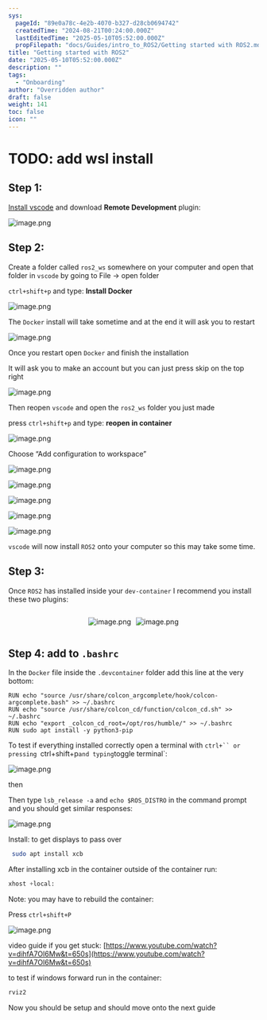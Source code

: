 ```yaml
---
sys:
  pageId: "89e0a78c-4e2b-4070-b327-d28cb0694742"
  createdTime: "2024-08-21T00:24:00.000Z"
  lastEditedTime: "2025-05-10T05:52:00.000Z"
  propFilepath: "docs/Guides/intro_to_ROS2/Getting started with ROS2.md"
title: "Getting started with ROS2"
date: "2025-05-10T05:52:00.000Z"
description: ""
tags:
  - "Onboarding"
author: "Overridden author"
draft: false
weight: 141
toc: false
icon: ""
---
```


# TODO: add wsl install

## Step 1:

[Install vscode](https://code.visualstudio.com/download) and download **Remote Development** plugin:

![image.png](https://prod-files-secure.s3.us-west-2.amazonaws.com/d518164a-d88e-44d1-a4ee-3adb3bd8bce0/efb52993-1881-4a40-b95e-6f020334f022/image.png?X-Amz-Algorithm=AWS4-HMAC-SHA256&X-Amz-Content-Sha256=UNSIGNED-PAYLOAD&X-Amz-Credential=ASIAZI2LB466SPKFX5KO%2F20250721%2Fus-west-2%2Fs3%2Faws4_request&X-Amz-Date=20250721T051834Z&X-Amz-Expires=3600&X-Amz-Security-Token=IQoJb3JpZ2luX2VjELX%2F%2F%2F%2F%2F%2F%2F%2F%2F%2FwEaCXVzLXdlc3QtMiJIMEYCIQCyTkg0WjyTdXCLG68BnbzvVmkWE7D5qArAlZoObLHJ0wIhAPD7E%2FJtfLQPfxYzAYE5OapeXwouQfHPgk2uywGmIt5kKogECM7%2F%2F%2F%2F%2F%2F%2F%2F%2F%2FwEQABoMNjM3NDIzMTgzODA1Igw0WiJIcAAu5zJqrjUq3AO9L88mDkcltV8J5vuU056rgzr4kKFczFWlwvWwsmBCAeHjORHxM%2BVQPzJ8zxFZREkOZgvO8tBwR1o6elkLsjT2I1oy3xUFIR8ngN%2B5y%2FuhAqo6RDc3NQyfUfFy%2BKkeNTwfilQoy0PpCj48YiRZeRoHLiLm%2FWFli9gqJl0wsEMqsCzZqhyQNo5fDHgeOMpWUtcmY6np5kDOQsTiiATagBED3vgk7p%2FOQ%2BrAHY1WJRvLN0DtR%2FfNRpOfRG3pQf5MFyK1a8y0urukvowvuvBRyQy9leu%2BZvKMyullmb%2FdEbPKMKCkI6afb1Jz5S5%2BtaQBhBIHdkVdlQSie9fujtoG1czTC9UYBa7r3erAz3NJPs9xNKmEsA3gG8WCGG1sXi3dwWVerbXW2UT1%2BQjyHiBYt%2FeX4YwUFrDBWzIfKYmPy0xjPJQL4F8HjXYLQ43%2FWsnths5%2FA2kxNGjmhkFhiRDp1i2Vwr5LTmMEIlvCPfPwIFYkTL7OpFHloIMjlN8Yi%2FdWuZqyDNC%2BkDTiR7686csNPPwERo5MONJkWdKI932iPccyLRtryiNvTwr9nvYVevTmCRcMifb0q6m18cM7pM4l0MnB0YejbyRLsmCvtPtvGaIdtGgV3qds2Cm4f1SRwzD1kvfDBjqkAV3FVPPoDph%2Bl%2BpyIXBfkRk%2BFYaC%2FjXV8qUc2bxL1u8%2BwPoH8K4W7fGj9u3%2FsfasscOv1D%2F8IL4Q9TSPkFjETt%2F21ku4J13D0IrMTQaHbcLONU%2FWDbcnj%2Fl3Xken4YpoXn2ddah0O7iTJvDu%2F7iwOzaz4dXOVPOu3BkBvAGlDP8DEo4Lr4vSPQ2Qa0%2Ba8Z5KldzAsCWqBgjviKwyd5pBMwWe3zPb&X-Amz-Signature=998714a4b8ce6368b3d2e601a9b72e50d357f76579aa71f37b4337e1f789f330&X-Amz-SignedHeaders=host&x-amz-checksum-mode=ENABLED&x-id=GetObject)

## Step 2:

Create a folder called `ros2_ws` somewhere on your computer and open that folder in `vscode` by going to File → open folder 

`ctrl+shift+p` and type: **Install Docker**

![image.png](https://prod-files-secure.s3.us-west-2.amazonaws.com/d518164a-d88e-44d1-a4ee-3adb3bd8bce0/2269dc0e-1cd5-47ff-bceb-c04ad9b2eab0/image.png?X-Amz-Algorithm=AWS4-HMAC-SHA256&X-Amz-Content-Sha256=UNSIGNED-PAYLOAD&X-Amz-Credential=ASIAZI2LB466SPKFX5KO%2F20250721%2Fus-west-2%2Fs3%2Faws4_request&X-Amz-Date=20250721T051833Z&X-Amz-Expires=3600&X-Amz-Security-Token=IQoJb3JpZ2luX2VjELX%2F%2F%2F%2F%2F%2F%2F%2F%2F%2FwEaCXVzLXdlc3QtMiJIMEYCIQCyTkg0WjyTdXCLG68BnbzvVmkWE7D5qArAlZoObLHJ0wIhAPD7E%2FJtfLQPfxYzAYE5OapeXwouQfHPgk2uywGmIt5kKogECM7%2F%2F%2F%2F%2F%2F%2F%2F%2F%2FwEQABoMNjM3NDIzMTgzODA1Igw0WiJIcAAu5zJqrjUq3AO9L88mDkcltV8J5vuU056rgzr4kKFczFWlwvWwsmBCAeHjORHxM%2BVQPzJ8zxFZREkOZgvO8tBwR1o6elkLsjT2I1oy3xUFIR8ngN%2B5y%2FuhAqo6RDc3NQyfUfFy%2BKkeNTwfilQoy0PpCj48YiRZeRoHLiLm%2FWFli9gqJl0wsEMqsCzZqhyQNo5fDHgeOMpWUtcmY6np5kDOQsTiiATagBED3vgk7p%2FOQ%2BrAHY1WJRvLN0DtR%2FfNRpOfRG3pQf5MFyK1a8y0urukvowvuvBRyQy9leu%2BZvKMyullmb%2FdEbPKMKCkI6afb1Jz5S5%2BtaQBhBIHdkVdlQSie9fujtoG1czTC9UYBa7r3erAz3NJPs9xNKmEsA3gG8WCGG1sXi3dwWVerbXW2UT1%2BQjyHiBYt%2FeX4YwUFrDBWzIfKYmPy0xjPJQL4F8HjXYLQ43%2FWsnths5%2FA2kxNGjmhkFhiRDp1i2Vwr5LTmMEIlvCPfPwIFYkTL7OpFHloIMjlN8Yi%2FdWuZqyDNC%2BkDTiR7686csNPPwERo5MONJkWdKI932iPccyLRtryiNvTwr9nvYVevTmCRcMifb0q6m18cM7pM4l0MnB0YejbyRLsmCvtPtvGaIdtGgV3qds2Cm4f1SRwzD1kvfDBjqkAV3FVPPoDph%2Bl%2BpyIXBfkRk%2BFYaC%2FjXV8qUc2bxL1u8%2BwPoH8K4W7fGj9u3%2FsfasscOv1D%2F8IL4Q9TSPkFjETt%2F21ku4J13D0IrMTQaHbcLONU%2FWDbcnj%2Fl3Xken4YpoXn2ddah0O7iTJvDu%2F7iwOzaz4dXOVPOu3BkBvAGlDP8DEo4Lr4vSPQ2Qa0%2Ba8Z5KldzAsCWqBgjviKwyd5pBMwWe3zPb&X-Amz-Signature=c6222962bdb8ab73a21d1f8f4cce0c51c6c14452e23af958c666a1266740580b&X-Amz-SignedHeaders=host&x-amz-checksum-mode=ENABLED&x-id=GetObject)

The `Docker` install will take sometime and at the end it will ask you to restart

![image.png](https://prod-files-secure.s3.us-west-2.amazonaws.com/d518164a-d88e-44d1-a4ee-3adb3bd8bce0/ed233f78-be33-4b1f-b89c-9c346c0e961e/image.png?X-Amz-Algorithm=AWS4-HMAC-SHA256&X-Amz-Content-Sha256=UNSIGNED-PAYLOAD&X-Amz-Credential=ASIAZI2LB466SPKFX5KO%2F20250721%2Fus-west-2%2Fs3%2Faws4_request&X-Amz-Date=20250721T051834Z&X-Amz-Expires=3600&X-Amz-Security-Token=IQoJb3JpZ2luX2VjELX%2F%2F%2F%2F%2F%2F%2F%2F%2F%2FwEaCXVzLXdlc3QtMiJIMEYCIQCyTkg0WjyTdXCLG68BnbzvVmkWE7D5qArAlZoObLHJ0wIhAPD7E%2FJtfLQPfxYzAYE5OapeXwouQfHPgk2uywGmIt5kKogECM7%2F%2F%2F%2F%2F%2F%2F%2F%2F%2FwEQABoMNjM3NDIzMTgzODA1Igw0WiJIcAAu5zJqrjUq3AO9L88mDkcltV8J5vuU056rgzr4kKFczFWlwvWwsmBCAeHjORHxM%2BVQPzJ8zxFZREkOZgvO8tBwR1o6elkLsjT2I1oy3xUFIR8ngN%2B5y%2FuhAqo6RDc3NQyfUfFy%2BKkeNTwfilQoy0PpCj48YiRZeRoHLiLm%2FWFli9gqJl0wsEMqsCzZqhyQNo5fDHgeOMpWUtcmY6np5kDOQsTiiATagBED3vgk7p%2FOQ%2BrAHY1WJRvLN0DtR%2FfNRpOfRG3pQf5MFyK1a8y0urukvowvuvBRyQy9leu%2BZvKMyullmb%2FdEbPKMKCkI6afb1Jz5S5%2BtaQBhBIHdkVdlQSie9fujtoG1czTC9UYBa7r3erAz3NJPs9xNKmEsA3gG8WCGG1sXi3dwWVerbXW2UT1%2BQjyHiBYt%2FeX4YwUFrDBWzIfKYmPy0xjPJQL4F8HjXYLQ43%2FWsnths5%2FA2kxNGjmhkFhiRDp1i2Vwr5LTmMEIlvCPfPwIFYkTL7OpFHloIMjlN8Yi%2FdWuZqyDNC%2BkDTiR7686csNPPwERo5MONJkWdKI932iPccyLRtryiNvTwr9nvYVevTmCRcMifb0q6m18cM7pM4l0MnB0YejbyRLsmCvtPtvGaIdtGgV3qds2Cm4f1SRwzD1kvfDBjqkAV3FVPPoDph%2Bl%2BpyIXBfkRk%2BFYaC%2FjXV8qUc2bxL1u8%2BwPoH8K4W7fGj9u3%2FsfasscOv1D%2F8IL4Q9TSPkFjETt%2F21ku4J13D0IrMTQaHbcLONU%2FWDbcnj%2Fl3Xken4YpoXn2ddah0O7iTJvDu%2F7iwOzaz4dXOVPOu3BkBvAGlDP8DEo4Lr4vSPQ2Qa0%2Ba8Z5KldzAsCWqBgjviKwyd5pBMwWe3zPb&X-Amz-Signature=239019eda7f58b9f136f595788c359b5912dd6c31e9adbb532c5b75d95e00402&X-Amz-SignedHeaders=host&x-amz-checksum-mode=ENABLED&x-id=GetObject)

Once you restart open `Docker` and finish the installation

It will ask you to make an account but you can just press skip on the top right

![image.png](https://prod-files-secure.s3.us-west-2.amazonaws.com/d518164a-d88e-44d1-a4ee-3adb3bd8bce0/21010ad9-1659-4fd9-9f59-9932a09b2a3d/image.png?X-Amz-Algorithm=AWS4-HMAC-SHA256&X-Amz-Content-Sha256=UNSIGNED-PAYLOAD&X-Amz-Credential=ASIAZI2LB466SPKFX5KO%2F20250721%2Fus-west-2%2Fs3%2Faws4_request&X-Amz-Date=20250721T051834Z&X-Amz-Expires=3600&X-Amz-Security-Token=IQoJb3JpZ2luX2VjELX%2F%2F%2F%2F%2F%2F%2F%2F%2F%2FwEaCXVzLXdlc3QtMiJIMEYCIQCyTkg0WjyTdXCLG68BnbzvVmkWE7D5qArAlZoObLHJ0wIhAPD7E%2FJtfLQPfxYzAYE5OapeXwouQfHPgk2uywGmIt5kKogECM7%2F%2F%2F%2F%2F%2F%2F%2F%2F%2FwEQABoMNjM3NDIzMTgzODA1Igw0WiJIcAAu5zJqrjUq3AO9L88mDkcltV8J5vuU056rgzr4kKFczFWlwvWwsmBCAeHjORHxM%2BVQPzJ8zxFZREkOZgvO8tBwR1o6elkLsjT2I1oy3xUFIR8ngN%2B5y%2FuhAqo6RDc3NQyfUfFy%2BKkeNTwfilQoy0PpCj48YiRZeRoHLiLm%2FWFli9gqJl0wsEMqsCzZqhyQNo5fDHgeOMpWUtcmY6np5kDOQsTiiATagBED3vgk7p%2FOQ%2BrAHY1WJRvLN0DtR%2FfNRpOfRG3pQf5MFyK1a8y0urukvowvuvBRyQy9leu%2BZvKMyullmb%2FdEbPKMKCkI6afb1Jz5S5%2BtaQBhBIHdkVdlQSie9fujtoG1czTC9UYBa7r3erAz3NJPs9xNKmEsA3gG8WCGG1sXi3dwWVerbXW2UT1%2BQjyHiBYt%2FeX4YwUFrDBWzIfKYmPy0xjPJQL4F8HjXYLQ43%2FWsnths5%2FA2kxNGjmhkFhiRDp1i2Vwr5LTmMEIlvCPfPwIFYkTL7OpFHloIMjlN8Yi%2FdWuZqyDNC%2BkDTiR7686csNPPwERo5MONJkWdKI932iPccyLRtryiNvTwr9nvYVevTmCRcMifb0q6m18cM7pM4l0MnB0YejbyRLsmCvtPtvGaIdtGgV3qds2Cm4f1SRwzD1kvfDBjqkAV3FVPPoDph%2Bl%2BpyIXBfkRk%2BFYaC%2FjXV8qUc2bxL1u8%2BwPoH8K4W7fGj9u3%2FsfasscOv1D%2F8IL4Q9TSPkFjETt%2F21ku4J13D0IrMTQaHbcLONU%2FWDbcnj%2Fl3Xken4YpoXn2ddah0O7iTJvDu%2F7iwOzaz4dXOVPOu3BkBvAGlDP8DEo4Lr4vSPQ2Qa0%2Ba8Z5KldzAsCWqBgjviKwyd5pBMwWe3zPb&X-Amz-Signature=92dab1160c909e0914ac854d50987f4dc15d6f8e8b84d0266e63f414743b56bc&X-Amz-SignedHeaders=host&x-amz-checksum-mode=ENABLED&x-id=GetObject)

Then reopen `vscode` and open the `ros2_ws` folder you just made

press `ctrl+shift+p` and type: **reopen in container**

![image.png](https://prod-files-secure.s3.us-west-2.amazonaws.com/d518164a-d88e-44d1-a4ee-3adb3bd8bce0/4e93b8c2-41ad-488c-8095-c74205196118/image.png?X-Amz-Algorithm=AWS4-HMAC-SHA256&X-Amz-Content-Sha256=UNSIGNED-PAYLOAD&X-Amz-Credential=ASIAZI2LB466SPKFX5KO%2F20250721%2Fus-west-2%2Fs3%2Faws4_request&X-Amz-Date=20250721T051834Z&X-Amz-Expires=3600&X-Amz-Security-Token=IQoJb3JpZ2luX2VjELX%2F%2F%2F%2F%2F%2F%2F%2F%2F%2FwEaCXVzLXdlc3QtMiJIMEYCIQCyTkg0WjyTdXCLG68BnbzvVmkWE7D5qArAlZoObLHJ0wIhAPD7E%2FJtfLQPfxYzAYE5OapeXwouQfHPgk2uywGmIt5kKogECM7%2F%2F%2F%2F%2F%2F%2F%2F%2F%2FwEQABoMNjM3NDIzMTgzODA1Igw0WiJIcAAu5zJqrjUq3AO9L88mDkcltV8J5vuU056rgzr4kKFczFWlwvWwsmBCAeHjORHxM%2BVQPzJ8zxFZREkOZgvO8tBwR1o6elkLsjT2I1oy3xUFIR8ngN%2B5y%2FuhAqo6RDc3NQyfUfFy%2BKkeNTwfilQoy0PpCj48YiRZeRoHLiLm%2FWFli9gqJl0wsEMqsCzZqhyQNo5fDHgeOMpWUtcmY6np5kDOQsTiiATagBED3vgk7p%2FOQ%2BrAHY1WJRvLN0DtR%2FfNRpOfRG3pQf5MFyK1a8y0urukvowvuvBRyQy9leu%2BZvKMyullmb%2FdEbPKMKCkI6afb1Jz5S5%2BtaQBhBIHdkVdlQSie9fujtoG1czTC9UYBa7r3erAz3NJPs9xNKmEsA3gG8WCGG1sXi3dwWVerbXW2UT1%2BQjyHiBYt%2FeX4YwUFrDBWzIfKYmPy0xjPJQL4F8HjXYLQ43%2FWsnths5%2FA2kxNGjmhkFhiRDp1i2Vwr5LTmMEIlvCPfPwIFYkTL7OpFHloIMjlN8Yi%2FdWuZqyDNC%2BkDTiR7686csNPPwERo5MONJkWdKI932iPccyLRtryiNvTwr9nvYVevTmCRcMifb0q6m18cM7pM4l0MnB0YejbyRLsmCvtPtvGaIdtGgV3qds2Cm4f1SRwzD1kvfDBjqkAV3FVPPoDph%2Bl%2BpyIXBfkRk%2BFYaC%2FjXV8qUc2bxL1u8%2BwPoH8K4W7fGj9u3%2FsfasscOv1D%2F8IL4Q9TSPkFjETt%2F21ku4J13D0IrMTQaHbcLONU%2FWDbcnj%2Fl3Xken4YpoXn2ddah0O7iTJvDu%2F7iwOzaz4dXOVPOu3BkBvAGlDP8DEo4Lr4vSPQ2Qa0%2Ba8Z5KldzAsCWqBgjviKwyd5pBMwWe3zPb&X-Amz-Signature=c6545b077319f0b7b4fe2e35d04e2a62be4b2bf49d577f7567a3613d7aef94cc&X-Amz-SignedHeaders=host&x-amz-checksum-mode=ENABLED&x-id=GetObject)

Choose “Add configuration to workspace”

![image.png](https://prod-files-secure.s3.us-west-2.amazonaws.com/d518164a-d88e-44d1-a4ee-3adb3bd8bce0/9560b282-5060-4989-ba37-97e7b2c22476/image.png?X-Amz-Algorithm=AWS4-HMAC-SHA256&X-Amz-Content-Sha256=UNSIGNED-PAYLOAD&X-Amz-Credential=ASIAZI2LB466SPKFX5KO%2F20250721%2Fus-west-2%2Fs3%2Faws4_request&X-Amz-Date=20250721T051834Z&X-Amz-Expires=3600&X-Amz-Security-Token=IQoJb3JpZ2luX2VjELX%2F%2F%2F%2F%2F%2F%2F%2F%2F%2FwEaCXVzLXdlc3QtMiJIMEYCIQCyTkg0WjyTdXCLG68BnbzvVmkWE7D5qArAlZoObLHJ0wIhAPD7E%2FJtfLQPfxYzAYE5OapeXwouQfHPgk2uywGmIt5kKogECM7%2F%2F%2F%2F%2F%2F%2F%2F%2F%2FwEQABoMNjM3NDIzMTgzODA1Igw0WiJIcAAu5zJqrjUq3AO9L88mDkcltV8J5vuU056rgzr4kKFczFWlwvWwsmBCAeHjORHxM%2BVQPzJ8zxFZREkOZgvO8tBwR1o6elkLsjT2I1oy3xUFIR8ngN%2B5y%2FuhAqo6RDc3NQyfUfFy%2BKkeNTwfilQoy0PpCj48YiRZeRoHLiLm%2FWFli9gqJl0wsEMqsCzZqhyQNo5fDHgeOMpWUtcmY6np5kDOQsTiiATagBED3vgk7p%2FOQ%2BrAHY1WJRvLN0DtR%2FfNRpOfRG3pQf5MFyK1a8y0urukvowvuvBRyQy9leu%2BZvKMyullmb%2FdEbPKMKCkI6afb1Jz5S5%2BtaQBhBIHdkVdlQSie9fujtoG1czTC9UYBa7r3erAz3NJPs9xNKmEsA3gG8WCGG1sXi3dwWVerbXW2UT1%2BQjyHiBYt%2FeX4YwUFrDBWzIfKYmPy0xjPJQL4F8HjXYLQ43%2FWsnths5%2FA2kxNGjmhkFhiRDp1i2Vwr5LTmMEIlvCPfPwIFYkTL7OpFHloIMjlN8Yi%2FdWuZqyDNC%2BkDTiR7686csNPPwERo5MONJkWdKI932iPccyLRtryiNvTwr9nvYVevTmCRcMifb0q6m18cM7pM4l0MnB0YejbyRLsmCvtPtvGaIdtGgV3qds2Cm4f1SRwzD1kvfDBjqkAV3FVPPoDph%2Bl%2BpyIXBfkRk%2BFYaC%2FjXV8qUc2bxL1u8%2BwPoH8K4W7fGj9u3%2FsfasscOv1D%2F8IL4Q9TSPkFjETt%2F21ku4J13D0IrMTQaHbcLONU%2FWDbcnj%2Fl3Xken4YpoXn2ddah0O7iTJvDu%2F7iwOzaz4dXOVPOu3BkBvAGlDP8DEo4Lr4vSPQ2Qa0%2Ba8Z5KldzAsCWqBgjviKwyd5pBMwWe3zPb&X-Amz-Signature=1099438cf4c36f1fbee49f0eeb8ac275b0e9b6d0c9807fed78721c66137346a6&X-Amz-SignedHeaders=host&x-amz-checksum-mode=ENABLED&x-id=GetObject)

![image.png](https://prod-files-secure.s3.us-west-2.amazonaws.com/d518164a-d88e-44d1-a4ee-3adb3bd8bce0/2ee63f81-886b-48e8-a553-dc6e5eac99e4/image.png?X-Amz-Algorithm=AWS4-HMAC-SHA256&X-Amz-Content-Sha256=UNSIGNED-PAYLOAD&X-Amz-Credential=ASIAZI2LB466SPKFX5KO%2F20250721%2Fus-west-2%2Fs3%2Faws4_request&X-Amz-Date=20250721T051834Z&X-Amz-Expires=3600&X-Amz-Security-Token=IQoJb3JpZ2luX2VjELX%2F%2F%2F%2F%2F%2F%2F%2F%2F%2FwEaCXVzLXdlc3QtMiJIMEYCIQCyTkg0WjyTdXCLG68BnbzvVmkWE7D5qArAlZoObLHJ0wIhAPD7E%2FJtfLQPfxYzAYE5OapeXwouQfHPgk2uywGmIt5kKogECM7%2F%2F%2F%2F%2F%2F%2F%2F%2F%2FwEQABoMNjM3NDIzMTgzODA1Igw0WiJIcAAu5zJqrjUq3AO9L88mDkcltV8J5vuU056rgzr4kKFczFWlwvWwsmBCAeHjORHxM%2BVQPzJ8zxFZREkOZgvO8tBwR1o6elkLsjT2I1oy3xUFIR8ngN%2B5y%2FuhAqo6RDc3NQyfUfFy%2BKkeNTwfilQoy0PpCj48YiRZeRoHLiLm%2FWFli9gqJl0wsEMqsCzZqhyQNo5fDHgeOMpWUtcmY6np5kDOQsTiiATagBED3vgk7p%2FOQ%2BrAHY1WJRvLN0DtR%2FfNRpOfRG3pQf5MFyK1a8y0urukvowvuvBRyQy9leu%2BZvKMyullmb%2FdEbPKMKCkI6afb1Jz5S5%2BtaQBhBIHdkVdlQSie9fujtoG1czTC9UYBa7r3erAz3NJPs9xNKmEsA3gG8WCGG1sXi3dwWVerbXW2UT1%2BQjyHiBYt%2FeX4YwUFrDBWzIfKYmPy0xjPJQL4F8HjXYLQ43%2FWsnths5%2FA2kxNGjmhkFhiRDp1i2Vwr5LTmMEIlvCPfPwIFYkTL7OpFHloIMjlN8Yi%2FdWuZqyDNC%2BkDTiR7686csNPPwERo5MONJkWdKI932iPccyLRtryiNvTwr9nvYVevTmCRcMifb0q6m18cM7pM4l0MnB0YejbyRLsmCvtPtvGaIdtGgV3qds2Cm4f1SRwzD1kvfDBjqkAV3FVPPoDph%2Bl%2BpyIXBfkRk%2BFYaC%2FjXV8qUc2bxL1u8%2BwPoH8K4W7fGj9u3%2FsfasscOv1D%2F8IL4Q9TSPkFjETt%2F21ku4J13D0IrMTQaHbcLONU%2FWDbcnj%2Fl3Xken4YpoXn2ddah0O7iTJvDu%2F7iwOzaz4dXOVPOu3BkBvAGlDP8DEo4Lr4vSPQ2Qa0%2Ba8Z5KldzAsCWqBgjviKwyd5pBMwWe3zPb&X-Amz-Signature=7e02e6b13921fccec99e77ae83d516d09fd7e888a8cc4673e7ff095d69fc3f91&X-Amz-SignedHeaders=host&x-amz-checksum-mode=ENABLED&x-id=GetObject)

![image.png](https://prod-files-secure.s3.us-west-2.amazonaws.com/d518164a-d88e-44d1-a4ee-3adb3bd8bce0/ae1580b2-b048-407e-aed9-b584224a7a04/image.png?X-Amz-Algorithm=AWS4-HMAC-SHA256&X-Amz-Content-Sha256=UNSIGNED-PAYLOAD&X-Amz-Credential=ASIAZI2LB466SPKFX5KO%2F20250721%2Fus-west-2%2Fs3%2Faws4_request&X-Amz-Date=20250721T051833Z&X-Amz-Expires=3600&X-Amz-Security-Token=IQoJb3JpZ2luX2VjELX%2F%2F%2F%2F%2F%2F%2F%2F%2F%2FwEaCXVzLXdlc3QtMiJIMEYCIQCyTkg0WjyTdXCLG68BnbzvVmkWE7D5qArAlZoObLHJ0wIhAPD7E%2FJtfLQPfxYzAYE5OapeXwouQfHPgk2uywGmIt5kKogECM7%2F%2F%2F%2F%2F%2F%2F%2F%2F%2FwEQABoMNjM3NDIzMTgzODA1Igw0WiJIcAAu5zJqrjUq3AO9L88mDkcltV8J5vuU056rgzr4kKFczFWlwvWwsmBCAeHjORHxM%2BVQPzJ8zxFZREkOZgvO8tBwR1o6elkLsjT2I1oy3xUFIR8ngN%2B5y%2FuhAqo6RDc3NQyfUfFy%2BKkeNTwfilQoy0PpCj48YiRZeRoHLiLm%2FWFli9gqJl0wsEMqsCzZqhyQNo5fDHgeOMpWUtcmY6np5kDOQsTiiATagBED3vgk7p%2FOQ%2BrAHY1WJRvLN0DtR%2FfNRpOfRG3pQf5MFyK1a8y0urukvowvuvBRyQy9leu%2BZvKMyullmb%2FdEbPKMKCkI6afb1Jz5S5%2BtaQBhBIHdkVdlQSie9fujtoG1czTC9UYBa7r3erAz3NJPs9xNKmEsA3gG8WCGG1sXi3dwWVerbXW2UT1%2BQjyHiBYt%2FeX4YwUFrDBWzIfKYmPy0xjPJQL4F8HjXYLQ43%2FWsnths5%2FA2kxNGjmhkFhiRDp1i2Vwr5LTmMEIlvCPfPwIFYkTL7OpFHloIMjlN8Yi%2FdWuZqyDNC%2BkDTiR7686csNPPwERo5MONJkWdKI932iPccyLRtryiNvTwr9nvYVevTmCRcMifb0q6m18cM7pM4l0MnB0YejbyRLsmCvtPtvGaIdtGgV3qds2Cm4f1SRwzD1kvfDBjqkAV3FVPPoDph%2Bl%2BpyIXBfkRk%2BFYaC%2FjXV8qUc2bxL1u8%2BwPoH8K4W7fGj9u3%2FsfasscOv1D%2F8IL4Q9TSPkFjETt%2F21ku4J13D0IrMTQaHbcLONU%2FWDbcnj%2Fl3Xken4YpoXn2ddah0O7iTJvDu%2F7iwOzaz4dXOVPOu3BkBvAGlDP8DEo4Lr4vSPQ2Qa0%2Ba8Z5KldzAsCWqBgjviKwyd5pBMwWe3zPb&X-Amz-Signature=72676dbd0c139a0b58478a8af28603f69cdd9276fe5c3b84bd4da7d6a5c86696&X-Amz-SignedHeaders=host&x-amz-checksum-mode=ENABLED&x-id=GetObject)

![image.png](https://prod-files-secure.s3.us-west-2.amazonaws.com/d518164a-d88e-44d1-a4ee-3adb3bd8bce0/53255b28-f75e-430f-b9e3-c0ac8577e42b/image.png?X-Amz-Algorithm=AWS4-HMAC-SHA256&X-Amz-Content-Sha256=UNSIGNED-PAYLOAD&X-Amz-Credential=ASIAZI2LB466SPKFX5KO%2F20250721%2Fus-west-2%2Fs3%2Faws4_request&X-Amz-Date=20250721T051833Z&X-Amz-Expires=3600&X-Amz-Security-Token=IQoJb3JpZ2luX2VjELX%2F%2F%2F%2F%2F%2F%2F%2F%2F%2FwEaCXVzLXdlc3QtMiJIMEYCIQCyTkg0WjyTdXCLG68BnbzvVmkWE7D5qArAlZoObLHJ0wIhAPD7E%2FJtfLQPfxYzAYE5OapeXwouQfHPgk2uywGmIt5kKogECM7%2F%2F%2F%2F%2F%2F%2F%2F%2F%2FwEQABoMNjM3NDIzMTgzODA1Igw0WiJIcAAu5zJqrjUq3AO9L88mDkcltV8J5vuU056rgzr4kKFczFWlwvWwsmBCAeHjORHxM%2BVQPzJ8zxFZREkOZgvO8tBwR1o6elkLsjT2I1oy3xUFIR8ngN%2B5y%2FuhAqo6RDc3NQyfUfFy%2BKkeNTwfilQoy0PpCj48YiRZeRoHLiLm%2FWFli9gqJl0wsEMqsCzZqhyQNo5fDHgeOMpWUtcmY6np5kDOQsTiiATagBED3vgk7p%2FOQ%2BrAHY1WJRvLN0DtR%2FfNRpOfRG3pQf5MFyK1a8y0urukvowvuvBRyQy9leu%2BZvKMyullmb%2FdEbPKMKCkI6afb1Jz5S5%2BtaQBhBIHdkVdlQSie9fujtoG1czTC9UYBa7r3erAz3NJPs9xNKmEsA3gG8WCGG1sXi3dwWVerbXW2UT1%2BQjyHiBYt%2FeX4YwUFrDBWzIfKYmPy0xjPJQL4F8HjXYLQ43%2FWsnths5%2FA2kxNGjmhkFhiRDp1i2Vwr5LTmMEIlvCPfPwIFYkTL7OpFHloIMjlN8Yi%2FdWuZqyDNC%2BkDTiR7686csNPPwERo5MONJkWdKI932iPccyLRtryiNvTwr9nvYVevTmCRcMifb0q6m18cM7pM4l0MnB0YejbyRLsmCvtPtvGaIdtGgV3qds2Cm4f1SRwzD1kvfDBjqkAV3FVPPoDph%2Bl%2BpyIXBfkRk%2BFYaC%2FjXV8qUc2bxL1u8%2BwPoH8K4W7fGj9u3%2FsfasscOv1D%2F8IL4Q9TSPkFjETt%2F21ku4J13D0IrMTQaHbcLONU%2FWDbcnj%2Fl3Xken4YpoXn2ddah0O7iTJvDu%2F7iwOzaz4dXOVPOu3BkBvAGlDP8DEo4Lr4vSPQ2Qa0%2Ba8Z5KldzAsCWqBgjviKwyd5pBMwWe3zPb&X-Amz-Signature=eab99c08c9829482320c624ea0123e8e13f15ffcc4a938fae823dea1d8c84201&X-Amz-SignedHeaders=host&x-amz-checksum-mode=ENABLED&x-id=GetObject)

![image.png](https://prod-files-secure.s3.us-west-2.amazonaws.com/d518164a-d88e-44d1-a4ee-3adb3bd8bce0/7c562767-5af9-4ffb-97d1-327bcdf4ee00/image.png?X-Amz-Algorithm=AWS4-HMAC-SHA256&X-Amz-Content-Sha256=UNSIGNED-PAYLOAD&X-Amz-Credential=ASIAZI2LB466SPKFX5KO%2F20250721%2Fus-west-2%2Fs3%2Faws4_request&X-Amz-Date=20250721T051834Z&X-Amz-Expires=3600&X-Amz-Security-Token=IQoJb3JpZ2luX2VjELX%2F%2F%2F%2F%2F%2F%2F%2F%2F%2FwEaCXVzLXdlc3QtMiJIMEYCIQCyTkg0WjyTdXCLG68BnbzvVmkWE7D5qArAlZoObLHJ0wIhAPD7E%2FJtfLQPfxYzAYE5OapeXwouQfHPgk2uywGmIt5kKogECM7%2F%2F%2F%2F%2F%2F%2F%2F%2F%2FwEQABoMNjM3NDIzMTgzODA1Igw0WiJIcAAu5zJqrjUq3AO9L88mDkcltV8J5vuU056rgzr4kKFczFWlwvWwsmBCAeHjORHxM%2BVQPzJ8zxFZREkOZgvO8tBwR1o6elkLsjT2I1oy3xUFIR8ngN%2B5y%2FuhAqo6RDc3NQyfUfFy%2BKkeNTwfilQoy0PpCj48YiRZeRoHLiLm%2FWFli9gqJl0wsEMqsCzZqhyQNo5fDHgeOMpWUtcmY6np5kDOQsTiiATagBED3vgk7p%2FOQ%2BrAHY1WJRvLN0DtR%2FfNRpOfRG3pQf5MFyK1a8y0urukvowvuvBRyQy9leu%2BZvKMyullmb%2FdEbPKMKCkI6afb1Jz5S5%2BtaQBhBIHdkVdlQSie9fujtoG1czTC9UYBa7r3erAz3NJPs9xNKmEsA3gG8WCGG1sXi3dwWVerbXW2UT1%2BQjyHiBYt%2FeX4YwUFrDBWzIfKYmPy0xjPJQL4F8HjXYLQ43%2FWsnths5%2FA2kxNGjmhkFhiRDp1i2Vwr5LTmMEIlvCPfPwIFYkTL7OpFHloIMjlN8Yi%2FdWuZqyDNC%2BkDTiR7686csNPPwERo5MONJkWdKI932iPccyLRtryiNvTwr9nvYVevTmCRcMifb0q6m18cM7pM4l0MnB0YejbyRLsmCvtPtvGaIdtGgV3qds2Cm4f1SRwzD1kvfDBjqkAV3FVPPoDph%2Bl%2BpyIXBfkRk%2BFYaC%2FjXV8qUc2bxL1u8%2BwPoH8K4W7fGj9u3%2FsfasscOv1D%2F8IL4Q9TSPkFjETt%2F21ku4J13D0IrMTQaHbcLONU%2FWDbcnj%2Fl3Xken4YpoXn2ddah0O7iTJvDu%2F7iwOzaz4dXOVPOu3BkBvAGlDP8DEo4Lr4vSPQ2Qa0%2Ba8Z5KldzAsCWqBgjviKwyd5pBMwWe3zPb&X-Amz-Signature=4324d2cae554ad32646073d79411641b33060b984e1929ec29d1e2e3c316763a&X-Amz-SignedHeaders=host&x-amz-checksum-mode=ENABLED&x-id=GetObject)

`vscode` will now install `ROS2` onto your computer so this may take some time.

## Step 3:

Once `ROS2` has installed inside your `dev-container` I recommend you install these two plugins:

<div style="display: flex;flex-direction: row; column-gap:10px; max-width: 630px;justify-content: center;">
<div>

![image.png](https://prod-files-secure.s3.us-west-2.amazonaws.com/d518164a-d88e-44d1-a4ee-3adb3bd8bce0/3fc3d550-5a54-4ba1-ba6b-faa01cdb7369/image.png?X-Amz-Algorithm=AWS4-HMAC-SHA256&X-Amz-Content-Sha256=UNSIGNED-PAYLOAD&X-Amz-Credential=ASIAZI2LB466XYB6KGRR%2F20250721%2Fus-west-2%2Fs3%2Faws4_request&X-Amz-Date=20250721T051837Z&X-Amz-Expires=3600&X-Amz-Security-Token=IQoJb3JpZ2luX2VjELX%2F%2F%2F%2F%2F%2F%2F%2F%2F%2FwEaCXVzLXdlc3QtMiJGMEQCIBm30RdQiaqAXTEuvsE20e9S4XbmtrqkCWXx7GwJ%2FVGmAiAbGGDPZ4FNZYdH4h4i%2BCZc6smFmBxwOHdk6B%2B%2F8p7pCCqIBAjO%2F%2F%2F%2F%2F%2F%2F%2F%2F%2F8BEAAaDDYzNzQyMzE4MzgwNSIMD3t5IaUMx9EC8vGqKtwD%2BiSZIfB8eNDaHaHSLZXdGlbjmiT54VzM%2FwV%2BXot9QZkV5dV5M3gS%2FyCYHWKpyRnArNrG7FHNs9Mj2kvaR1x096UlAVK5B2HqxS2rABQv2xYynjjvBo2Js4uBGk1SEcmdxDiZZqegu9emrG0zB9Vitz8xcIcfYD1fbMZ6nIsD1nrHcPGXmCVWadgjp7a5ZdJpikNPVB0TAK9Q3sfZlsCehIivliChoMELmQu%2Fvj%2BtCvdXcSeEpCX6oYcJyZWc7UFZSKP6PQ%2BOso58oTN8zMu2t6LzLMCadRn4E3bvZc5WxvKlt30TR3iSa5YFBToFRgUW6MDrjqYIfAZ5kPh%2BWKaYVKMXhmMt4xs8BY6bFZXfuLHwGk8v4cGdAvRrHYg4uVFFwjF0X4QBlxuyxXCsdG6Yuru3gllhdZo8s8N6fhKjs6cVNe%2FhzJHz5eFgFaYSBrBu9v4DW7WkfWA9okjS22I406BNBx8%2FcorbtpuV5dFZNnBkliGF7Gl5sJH3xPBVtoOTg20vq6%2BHV%2By5c8bN8CBI4Pp6%2BfMrF%2BeNBqWVf%2BCwgMLUthEed6ujvzilL33kUR5kvSF3CljX7OO8KbrcfOPdq7lFkhg4KMVbix1EAyhVbrqJdpFdhVbz7n9sGtAwuZP3wwY6pgEK4zKzKL3jlyiqana5pGLJujsvcI%2Fq22IUyiPY41DBRfO82GJczGRH0HaWtgX87uGmtTAGQX%2BgPT5r6jAMKC3USf4aIXIGjbMFX%2F9W7EGMWJpVWGkoPvKqdyKjU1tK3Dnahw0Qcss7422929qTzBV6bpwAOvJb8GPVsiVlwhVV5XXxezDhbbOhvypctij7rVnxHmgvzohm799QovTef5f8NL8f2nS1&X-Amz-Signature=9a27accf05a0ed81c05ef7d7d65c1eeec8ea4da773a01721f92a1f09f98a62b0&X-Amz-SignedHeaders=host&x-amz-checksum-mode=ENABLED&x-id=GetObject)

</div>
<div>

![image.png](https://prod-files-secure.s3.us-west-2.amazonaws.com/d518164a-d88e-44d1-a4ee-3adb3bd8bce0/d994cc66-13c2-4093-a5a3-f84cf4601a82/image.png?X-Amz-Algorithm=AWS4-HMAC-SHA256&X-Amz-Content-Sha256=UNSIGNED-PAYLOAD&X-Amz-Credential=ASIAZI2LB466TSALTKWS%2F20250721%2Fus-west-2%2Fs3%2Faws4_request&X-Amz-Date=20250721T051837Z&X-Amz-Expires=3600&X-Amz-Security-Token=IQoJb3JpZ2luX2VjELX%2F%2F%2F%2F%2F%2F%2F%2F%2F%2FwEaCXVzLXdlc3QtMiJHMEUCIAg%2Fpv5P%2FjgW%2BItHv%2FRt9VmSWTSQoVId5LrgM2UysldmAiEA%2FYc7om99QuvUkK8tjolKYgrvirKtkEBWGLJxWfCZamkqiAQIzv%2F%2F%2F%2F%2F%2F%2F%2F%2F%2FARAAGgw2Mzc0MjMxODM4MDUiDBBRO9WvGA0nGVL8KCrcA%2BSDxYJ4ZXK7cIFP7gUbBnuOV%2Fadau4ZfRw3NuE2XqqLRVOIKO7Tiatn7WOBU38%2FtIVxkhD3zNy%2BiYk%2FwlaVcQZzYekpG4HsqvPYkAm%2Fu2jvP8iNqnivoOsuZCp8mcZ5439x7zlW%2FSS2xXLu0dSzgCd%2BbLKlaSlPo9%2FekEqFa0rndIuuWI7k%2F6yJYbWyBFo3tBPDyu444T9re6XTX0aw65FozxIpJ2cGz%2BBE9XY5R%2FKE7Y12xEYiOVB176DwJJkB%2FG5r6vxCijKmdr6XleJGxCxG9kF5MhPuqLEmdWadom2Lh8uNg5JyXWJSOCvLhP6rtP5E%2FVawCcPwqa51UnNcJy3jSKVB60f2dtg%2B9fkgd%2FaLll5hUaXy5emnzdHu9MtinOC%2FFPNtbVBfMUWhYM%2B%2BnUWzy9RFLApJs%2FwACpkNtw44dWfa656CggJxZm2QuTaVDK0IZGSOGzpIgJjkQDuICJSWuV8T9HJWRvyeKhUTBH8kZ0LpDwJT%2Bfkhx00wwXIIjwERvH7iNo7RPWh3UJ4ueoWnh6NsQOPYurq3Ua%2BCHHo%2FPf4JiuNVlMAyqSUNGcLXwkEVKR2Bv8ugxh8GYhZuZ8SD1dvQAJ0e9r0D%2Ba2OuleXkwC0nIDu0mBLoQ52MNGT98MGOqUB0rnFulAwwq5QrLtTtrtvKmK8boY2HuSLQ9KxrPHVbXWD3hbbB7aHuCexDCp%2B1q%2FNu5MLSqglNaqZHSDf1GHKY4KjPYduXSlzQEsXE%2BzTTXrCs8LqQ9ObIZMQCRGWpXWc2JRNYZYwRsdKeFhyBOMHzGx9148Umy1tDjpyd%2FIqzl5wctCjRoejdZOoN0of4LMAjfnsLSo4EEOng42MoSet8w66bKMG&X-Amz-Signature=6f059320213c82dc265554e2808fc08ed00cae97492fc402109a1a39fcfa4681&X-Amz-SignedHeaders=host&x-amz-checksum-mode=ENABLED&x-id=GetObject)

</div>
</div>

## Step 4: add to `.bashrc`

In the `Docker` file inside the `.devcontainer` folder add this line at the very bottom: 

```docker
RUN echo "source /usr/share/colcon_argcomplete/hook/colcon-argcomplete.bash" >> ~/.bashrc
RUN echo "source /usr/share/colcon_cd/function/colcon_cd.sh" >> ~/.bashrc
RUN echo "export _colcon_cd_root=/opt/ros/humble/" >> ~/.bashrc
RUN sudo apt install -y python3-pip 
```

To test if everything installed correctly open a terminal with `ctrl+`` or pressing `ctrl+shift+p` and typing `toggle terminal`:

![image.png](https://prod-files-secure.s3.us-west-2.amazonaws.com/d518164a-d88e-44d1-a4ee-3adb3bd8bce0/6a4943d8-b04e-4c02-9a58-775f3384d1a5/image.png?X-Amz-Algorithm=AWS4-HMAC-SHA256&X-Amz-Content-Sha256=UNSIGNED-PAYLOAD&X-Amz-Credential=ASIAZI2LB466SPKFX5KO%2F20250721%2Fus-west-2%2Fs3%2Faws4_request&X-Amz-Date=20250721T051834Z&X-Amz-Expires=3600&X-Amz-Security-Token=IQoJb3JpZ2luX2VjELX%2F%2F%2F%2F%2F%2F%2F%2F%2F%2FwEaCXVzLXdlc3QtMiJIMEYCIQCyTkg0WjyTdXCLG68BnbzvVmkWE7D5qArAlZoObLHJ0wIhAPD7E%2FJtfLQPfxYzAYE5OapeXwouQfHPgk2uywGmIt5kKogECM7%2F%2F%2F%2F%2F%2F%2F%2F%2F%2FwEQABoMNjM3NDIzMTgzODA1Igw0WiJIcAAu5zJqrjUq3AO9L88mDkcltV8J5vuU056rgzr4kKFczFWlwvWwsmBCAeHjORHxM%2BVQPzJ8zxFZREkOZgvO8tBwR1o6elkLsjT2I1oy3xUFIR8ngN%2B5y%2FuhAqo6RDc3NQyfUfFy%2BKkeNTwfilQoy0PpCj48YiRZeRoHLiLm%2FWFli9gqJl0wsEMqsCzZqhyQNo5fDHgeOMpWUtcmY6np5kDOQsTiiATagBED3vgk7p%2FOQ%2BrAHY1WJRvLN0DtR%2FfNRpOfRG3pQf5MFyK1a8y0urukvowvuvBRyQy9leu%2BZvKMyullmb%2FdEbPKMKCkI6afb1Jz5S5%2BtaQBhBIHdkVdlQSie9fujtoG1czTC9UYBa7r3erAz3NJPs9xNKmEsA3gG8WCGG1sXi3dwWVerbXW2UT1%2BQjyHiBYt%2FeX4YwUFrDBWzIfKYmPy0xjPJQL4F8HjXYLQ43%2FWsnths5%2FA2kxNGjmhkFhiRDp1i2Vwr5LTmMEIlvCPfPwIFYkTL7OpFHloIMjlN8Yi%2FdWuZqyDNC%2BkDTiR7686csNPPwERo5MONJkWdKI932iPccyLRtryiNvTwr9nvYVevTmCRcMifb0q6m18cM7pM4l0MnB0YejbyRLsmCvtPtvGaIdtGgV3qds2Cm4f1SRwzD1kvfDBjqkAV3FVPPoDph%2Bl%2BpyIXBfkRk%2BFYaC%2FjXV8qUc2bxL1u8%2BwPoH8K4W7fGj9u3%2FsfasscOv1D%2F8IL4Q9TSPkFjETt%2F21ku4J13D0IrMTQaHbcLONU%2FWDbcnj%2Fl3Xken4YpoXn2ddah0O7iTJvDu%2F7iwOzaz4dXOVPOu3BkBvAGlDP8DEo4Lr4vSPQ2Qa0%2Ba8Z5KldzAsCWqBgjviKwyd5pBMwWe3zPb&X-Amz-Signature=8249fb091258f4856f538976a343af7e1ac6801f2b301b997111be2fc9de9ef3&X-Amz-SignedHeaders=host&x-amz-checksum-mode=ENABLED&x-id=GetObject)

then 

Then type `lsb_release -a` and `echo $ROS_DISTRO` in the command prompt and you should get similar responses:

![image.png](https://prod-files-secure.s3.us-west-2.amazonaws.com/d518164a-d88e-44d1-a4ee-3adb3bd8bce0/3e635dec-a805-4e85-8b9e-d000e5b71a4e/image.png?X-Amz-Algorithm=AWS4-HMAC-SHA256&X-Amz-Content-Sha256=UNSIGNED-PAYLOAD&X-Amz-Credential=ASIAZI2LB466SPKFX5KO%2F20250721%2Fus-west-2%2Fs3%2Faws4_request&X-Amz-Date=20250721T051834Z&X-Amz-Expires=3600&X-Amz-Security-Token=IQoJb3JpZ2luX2VjELX%2F%2F%2F%2F%2F%2F%2F%2F%2F%2FwEaCXVzLXdlc3QtMiJIMEYCIQCyTkg0WjyTdXCLG68BnbzvVmkWE7D5qArAlZoObLHJ0wIhAPD7E%2FJtfLQPfxYzAYE5OapeXwouQfHPgk2uywGmIt5kKogECM7%2F%2F%2F%2F%2F%2F%2F%2F%2F%2FwEQABoMNjM3NDIzMTgzODA1Igw0WiJIcAAu5zJqrjUq3AO9L88mDkcltV8J5vuU056rgzr4kKFczFWlwvWwsmBCAeHjORHxM%2BVQPzJ8zxFZREkOZgvO8tBwR1o6elkLsjT2I1oy3xUFIR8ngN%2B5y%2FuhAqo6RDc3NQyfUfFy%2BKkeNTwfilQoy0PpCj48YiRZeRoHLiLm%2FWFli9gqJl0wsEMqsCzZqhyQNo5fDHgeOMpWUtcmY6np5kDOQsTiiATagBED3vgk7p%2FOQ%2BrAHY1WJRvLN0DtR%2FfNRpOfRG3pQf5MFyK1a8y0urukvowvuvBRyQy9leu%2BZvKMyullmb%2FdEbPKMKCkI6afb1Jz5S5%2BtaQBhBIHdkVdlQSie9fujtoG1czTC9UYBa7r3erAz3NJPs9xNKmEsA3gG8WCGG1sXi3dwWVerbXW2UT1%2BQjyHiBYt%2FeX4YwUFrDBWzIfKYmPy0xjPJQL4F8HjXYLQ43%2FWsnths5%2FA2kxNGjmhkFhiRDp1i2Vwr5LTmMEIlvCPfPwIFYkTL7OpFHloIMjlN8Yi%2FdWuZqyDNC%2BkDTiR7686csNPPwERo5MONJkWdKI932iPccyLRtryiNvTwr9nvYVevTmCRcMifb0q6m18cM7pM4l0MnB0YejbyRLsmCvtPtvGaIdtGgV3qds2Cm4f1SRwzD1kvfDBjqkAV3FVPPoDph%2Bl%2BpyIXBfkRk%2BFYaC%2FjXV8qUc2bxL1u8%2BwPoH8K4W7fGj9u3%2FsfasscOv1D%2F8IL4Q9TSPkFjETt%2F21ku4J13D0IrMTQaHbcLONU%2FWDbcnj%2Fl3Xken4YpoXn2ddah0O7iTJvDu%2F7iwOzaz4dXOVPOu3BkBvAGlDP8DEo4Lr4vSPQ2Qa0%2Ba8Z5KldzAsCWqBgjviKwyd5pBMwWe3zPb&X-Amz-Signature=3e263fec7a49d2f6bb5211697fd2e489c7a6195a301255b6dca704cbe7aab938&X-Amz-SignedHeaders=host&x-amz-checksum-mode=ENABLED&x-id=GetObject)

Install:  to get displays to pass over

```bash
 sudo apt install xcb
```

After installing xcb in the container outside of the container run:

```python
xhost +local:
```

Note: you may have to rebuild the container:

Press `ctrl+shift+P`

![image.png](https://prod-files-secure.s3.us-west-2.amazonaws.com/d518164a-d88e-44d1-a4ee-3adb3bd8bce0/6c2be660-2618-4c38-9c26-53554f7a0b7b/image.png?X-Amz-Algorithm=AWS4-HMAC-SHA256&X-Amz-Content-Sha256=UNSIGNED-PAYLOAD&X-Amz-Credential=ASIAZI2LB466SPKFX5KO%2F20250721%2Fus-west-2%2Fs3%2Faws4_request&X-Amz-Date=20250721T051834Z&X-Amz-Expires=3600&X-Amz-Security-Token=IQoJb3JpZ2luX2VjELX%2F%2F%2F%2F%2F%2F%2F%2F%2F%2FwEaCXVzLXdlc3QtMiJIMEYCIQCyTkg0WjyTdXCLG68BnbzvVmkWE7D5qArAlZoObLHJ0wIhAPD7E%2FJtfLQPfxYzAYE5OapeXwouQfHPgk2uywGmIt5kKogECM7%2F%2F%2F%2F%2F%2F%2F%2F%2F%2FwEQABoMNjM3NDIzMTgzODA1Igw0WiJIcAAu5zJqrjUq3AO9L88mDkcltV8J5vuU056rgzr4kKFczFWlwvWwsmBCAeHjORHxM%2BVQPzJ8zxFZREkOZgvO8tBwR1o6elkLsjT2I1oy3xUFIR8ngN%2B5y%2FuhAqo6RDc3NQyfUfFy%2BKkeNTwfilQoy0PpCj48YiRZeRoHLiLm%2FWFli9gqJl0wsEMqsCzZqhyQNo5fDHgeOMpWUtcmY6np5kDOQsTiiATagBED3vgk7p%2FOQ%2BrAHY1WJRvLN0DtR%2FfNRpOfRG3pQf5MFyK1a8y0urukvowvuvBRyQy9leu%2BZvKMyullmb%2FdEbPKMKCkI6afb1Jz5S5%2BtaQBhBIHdkVdlQSie9fujtoG1czTC9UYBa7r3erAz3NJPs9xNKmEsA3gG8WCGG1sXi3dwWVerbXW2UT1%2BQjyHiBYt%2FeX4YwUFrDBWzIfKYmPy0xjPJQL4F8HjXYLQ43%2FWsnths5%2FA2kxNGjmhkFhiRDp1i2Vwr5LTmMEIlvCPfPwIFYkTL7OpFHloIMjlN8Yi%2FdWuZqyDNC%2BkDTiR7686csNPPwERo5MONJkWdKI932iPccyLRtryiNvTwr9nvYVevTmCRcMifb0q6m18cM7pM4l0MnB0YejbyRLsmCvtPtvGaIdtGgV3qds2Cm4f1SRwzD1kvfDBjqkAV3FVPPoDph%2Bl%2BpyIXBfkRk%2BFYaC%2FjXV8qUc2bxL1u8%2BwPoH8K4W7fGj9u3%2FsfasscOv1D%2F8IL4Q9TSPkFjETt%2F21ku4J13D0IrMTQaHbcLONU%2FWDbcnj%2Fl3Xken4YpoXn2ddah0O7iTJvDu%2F7iwOzaz4dXOVPOu3BkBvAGlDP8DEo4Lr4vSPQ2Qa0%2Ba8Z5KldzAsCWqBgjviKwyd5pBMwWe3zPb&X-Amz-Signature=0dbba102b7221c0b728998f7ca7d1eca93ec9dc9bd33d16c84aec453916fefa9&X-Amz-SignedHeaders=host&x-amz-checksum-mode=ENABLED&x-id=GetObject)

video guide if you get stuck: [https://www.youtube.com/watch?v=dihfA7Ol6Mw&t=650s](https://www.youtube.com/watch?v=dihfA7Ol6Mw&t=650s)

to test if windows forward run in the container:

```bash
rviz2
```

Now you should be setup and should move onto the next guide 
